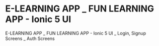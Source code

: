 # E-LEARNING APP _ FUN LEARNING APP - Ionic 5 UI 
 E-LEARNING APP _ FUN LEARNING APP - Ionic 5 UI  _ Login, Signup Screens _ Auth Screens

